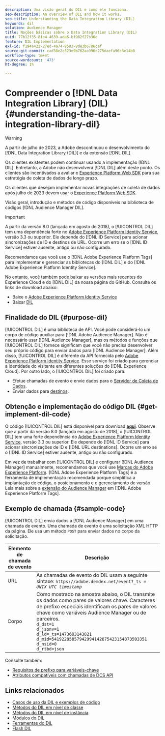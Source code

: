 ```yaml
---
description: Uma visão geral do DIL e como ele funciona.
seo-description: An overview of DIL and how it works.
seo-title: Understanding the Data Integration Library (DIL)
keywords: dil
solution: Audience Manager
title: Noções básicas sobre o Data Integration Library (DIL)
uuid: 77b12f35-81e4-4639-ada6-bf982f27b36e
feature: DIL Implementation
exl-id: f194a422-27ed-4a74-9583-8de3b6786caf
source-git-commit: cad38e2c523e9b762aa996c275daefa96c8e14b0
workflow-type: tm+mt
source-wordcount: '473'
ht-degree: 1%

---
```


# Compreender o [!DNL Data Integration Library] (DIL){#understanding-the-data-integration-library-dil}

>[!WARNING]
>
>A partir de julho de 2023, a Adobe descontinuou o desenvolvimento do [!DNL Data Integration Library (DIL)] e da extensão [!DNL DIL].
>
>Os clientes existentes podem continuar usando a implementação [!DNL DIL]. Entretanto, a Adobe não desenvolverá [!DNL DIL] além deste ponto. Os clientes são incentivados a avaliar o [Experience Platform Web SDK](https://experienceleague.adobe.com/docs/experience-platform/edge/home.html?lang=pt-BR) para sua estratégia de coleta de dados de longo prazo.
>
>Os clientes que desejam implementar novas integrações de coleta de dados após julho de 2023 devem usar o [Experience Platform Web SDK](https://experienceleague.adobe.com/docs/experience-platform/edge/home.html?lang=pt-BR).

Visão geral, introdução e métodos de código disponíveis na biblioteca de códigos [!DNL Audience Manager DIL].

>[!IMPORTANT]
>
>A partir da versão 8.0 (lançada em agosto de 2018), o [!UICONTROL DIL] tem uma dependência forte no [Adobe Experience Platform Identity Service](https://experienceleague.adobe.com/docs/id-service/using/home.html?lang=pt-BR), versão 3.3 ou superior. Ele depende do [!DNL ID Service] para acionar sincronizações de ID e destinos de URL. Ocorre um erro se o [!DNL ID Service] estiver ausente, antigo ou não configurado.
>
>Recomendamos que você use o [!DNL Adobe Experience Platform Tags] para implementar e gerenciar as bibliotecas do [!DNL DIL] e do [!DNL Adobe Experience Platform Identity Service].

No entanto, você também pode baixar as versões mais recentes do Experience Cloud e do [!DNL DIL] da nossa página do GitHub. Consulte os links de download abaixo:

* Baixe o [Adobe Experience Platform Identity Service](https://github.com/Adobe-Marketing-Cloud/id-service/releases)
* Baixar [DIL](https://github.com/Adobe-Marketing-Cloud/dil/releases)

## Finalidade do DIL {#purpose-dil}

[!UICONTROL DIL] é uma biblioteca de API. Você pode considerá-lo um corpo de código auxiliar para [!DNL Adobe Audience Manager]. Não é necessário usar [!DNL Audience Manager], mas os métodos e funções que [!UICONTROL DIL] fornece significam que você não precisa desenvolver seu próprio código para enviar dados para [!DNL Audience Manager]. Além disso, [!UICONTROL DIL] é diferente da API fornecida pelo [Adobe Experience Platform Identity Service](https://experienceleague.adobe.com/docs/id-service/using/home.html?lang=pt-BR). Esse serviço foi criado para gerenciar a identidade do visitante em diferentes soluções do [!DNL Experience Cloud]. Por outro lado, o [!UICONTROL DIL] foi criado para:

* Efetue chamadas de evento e envie dados para o [Servidor de Coleta de Dados](../reference/system-components/components-data-collection.md).
* Enviar dados para [destinos](../features/destinations/destinations.md).

## Obtenção e implementação do código DIL {#get-implement-dil-code}

O código [!UICONTROL DIL] está disponível para download **[aqui](https://github.com/Adobe-Marketing-Cloud/dil/releases)**. Observe que a partir da versão 8.0 (lançada em agosto de 2018), o [!UICONTROL DIL] tem uma forte dependência do [Adobe Experience Platform Identity Service](https://experienceleague.adobe.com/docs/id-service/using/home.html?lang=pt-BR), versão 3.3 ou superior. Ele depende do [!DNL ID Service] para acionar sincronizações de ID e [!DNL URL destinations]. Ocorre um erro se o [!DNL ID Service] estiver ausente, antigo ou não configurado.

Em vez de trabalhar com [!UICONTROL DIL] e configurar [!DNL Audience Manager] manualmente, recomendamos que você use [Marcas do Adobe Experience Platform](https://experienceleague.adobe.com/docs/experience-platform/tags/home.html?lang=pt-BR). [!DNL Adobe Experience Platform Tags] é a ferramenta de implementação recomendada porque simplifica a implantação de código, o posicionamento e o gerenciamento de versão. Leia mais sobre a [extensão do Audience Manager](https://experienceleague.adobe.com/docs/experience-platform/tags/extensions/adobe/audience-manager/overview.html?lang=pt-BR) em [!DNL Adobe Experience Platform Tags].

## Exemplo de chamada {#sample-code}

[!UICONTROL DIL] envia dados a [!DNL Audience Manager] em uma chamada de evento. Uma chamada de evento é uma solicitação XML HTTP da página. Ele usa um método `POST` para enviar dados no corpo da solicitação.

| Elemento de chamada de evento | Descrição |
|--- |--- |
| URL | As chamadas de evento do DIL usam a seguinte sintaxe: `https://adobe.demdex.net/event?_ts =` *`UNIX UTC timestamp`* |
| Corpo | Como mostrado na amostra abaixo, o DIL transmite os dados como pares de valores chave. Caracteres de prefixo especiais identificam os pares de valores chave como variáveis Audience Manager ou de parceiros.<br>`d_dst=1`<br>`d_jsonv=1`<br>`d_ld=_ts=1473693143821`<br>`d_mid=54192285857942994142875423154873503351`<br>`d_nsid=0`<br>`d_rtbd=json`<br> |

Consulte também:
* [Requisitos de prefixo para variáveis-chave](../features/traits/trait-variable-prefixes.md)
* [Atributos compatíveis com chamadas de DCS API](../api/dcs-intro/dcs-api-reference/dcs-keys.md)

## Links relacionados

* [Casos de uso da DIL e exemplos de código](/help/using/dil/dil-use-cases.md)
* [Métodos do DIL em nível de classe](/help/using/dil/dil-class-overview/dil-start.md)
* [Métodos do DIL em nível de instância](/help/using/dil/dil-instance-methods.md)
* [Módulos do DIL](/help/using/dil/dil-modules.md)
* [Ferramentas do DIL](/help/using/dil/dil-tools.md)
* [Flash DIL](/help/using/dil/dil-flash.md)
